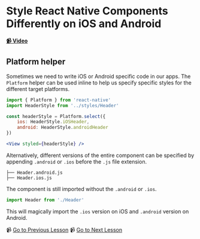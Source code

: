 # Style React Native Components Differently on iOS and Android

**[📹 Video](https://egghead.io/lessons/react-native-style-react-native-components-differently-on-ios-and-android)**

## Platform helper

Sometimes we need to write iOS or Android specific code in our apps. The `Platform` helper can be used inline to help us specify specific styles for the different target platforms.

```jsx
import { Platform } from 'react-native'
import HeaderStyle from '../styles/Header'

const headerStyle = Platform.select({
	ios: HeaderStyle.iOSHeader,
	android: HeaderStyle.androidHeader
})

<View styled={headerStyle} />
```

Alternatively, different versions of the entire component can be specified by appending `.android` or `.ios` before the `.js` file extension.

```
├── Header.android.js
├── Header.ios.js
```

The component is still imported without the `.android` or `.ios`.

```jsx
import Header from './Header'
```

This will magically import the `.ios` version on iOS and `.android` version on Android.

📹 [Go to Previous Lesson](https://egghead.io/lessons/react-native-use-the-debugger-in-a-react-native-app)
📹 [Go to Next Lesson](https://egghead.io/lessons/react-native-clean-up-the-folder-structure-and-imports-in-a-react-native-app-with-absolute-paths)
